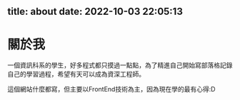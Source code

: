 title: about
date: 2022-10-03 22:05:13
---
# 關於我

一個資訊科系的學生，好多程式都只摸過一點點，為了精進自己開始寫部落格記錄自己的學習過程，希望有天可以成為資深工程師。

這個網站什麼都寫，但主要以FrontEnd技術為主，因為現在學的最有心得:D